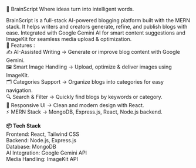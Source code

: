 🧠 BrainScript
Where ideas turn into intelligent words.

BrainScript is a full-stack AI-powered blogging platform built with the MERN stack.
It helps writers and creators generate, refine, and publish blogs with ease.
Integrated with Google Gemini AI for smart content suggestions and ImageKit for seamless media upload & optimization.
<br>
🚀 Features :
<br>
✍️ AI-Assisted Writing → Generate or improve blog content with Google Gemini.<br>
🖼️ Smart Image Handling → Upload, optimize & deliver images using ImageKit.<br>
🗂️ Categories Support → Organize blogs into categories for easy navigation.<br>
🔍 Search & Filter → Quickly find blogs by keywords or category.<br>
📱 Responsive UI → Clean and modern design with React.<br>
⚡ MERN Stack → MongoDB, Express.js, React, Node.js backend.<br>

**📦 Tech Stack**<br>
Frontend: React, Tailwind CSS<br>
Backend: Node.js, Express.js<br>
Database: MongoDB<br>
AI Integration: Google Gemini API<br>
Media Handling: ImageKit API<br>
